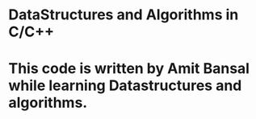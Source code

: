 # DataStructures and Algorithms in C/C++

# This code is written by Amit Bansal while learning Datastructures and algorithms.
